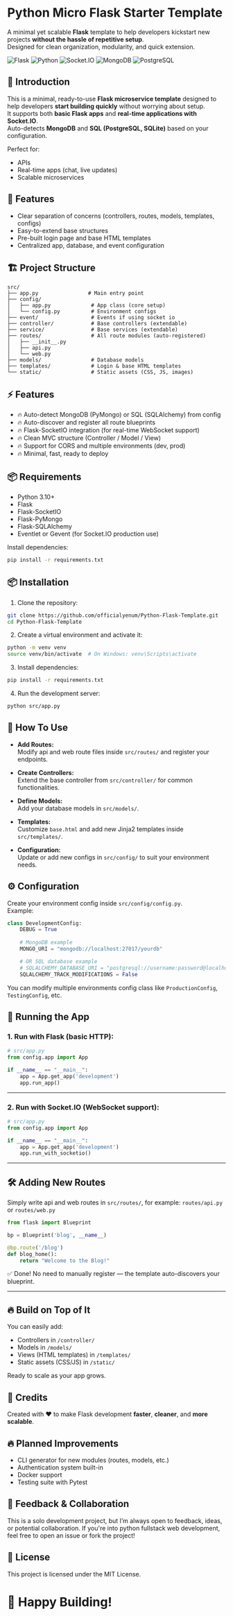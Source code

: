 # Python Micro Flask Starter Template

A minimal yet scalable **Flask** template to help developers kickstart new projects **without the hassle of repetitive setup**.  
Designed for clean organization, modularity, and quick extension.

![Flask](https://img.shields.io/badge/Framework-Flask-black?logo=flask&logoColor=white)
![Python](https://img.shields.io/badge/Language-Python-blue?logo=python&logoColor=white)
![Socket.IO](https://img.shields.io/badge/Realtime-Socket.IO-ffca28?logo=socketdotio&logoColor=black)
![MongoDB](https://img.shields.io/badge/Database-MongoDB-brightgreen)
![PostgreSQL](https://img.shields.io/badge/Database-PostgreSQL-blue)



## 🚀 Introduction

This is a minimal, ready-to-use **Flask microservice template** designed to help developers **start building quickly** without worrying about setup.  
It supports both **basic Flask apps** and **real-time applications with Socket.IO**.  
Auto-detects **MongoDB** and **SQL (PostgreSQL, SQLite)** based on your configuration.

Perfect for:
- APIs
- Real-time apps (chat, live updates)
- Scalable microservices

## 🚀 Features

- Clear separation of concerns (controllers, routes, models, templates, configs)
- Easy-to-extend base structures
- Pre-built login page and base HTML templates
- Centralized app, database, and event configuration

## 🏗️ Project Structure

```
src/
├── app.py                # Main entry point
├── config/
│   ├── app.py             # App class (core setup)
│   └── config.py          # Environment configs
├── event/                 # Events if using socket io
├── controller/            # Base controllers (extendable)
├── service/               # Base services (extendable)
├── routes/                # All route modules (auto-registered)
│   ├── __init__.py
│   ├── api.py
│   └── web.py
├── models/                # Database models
├── templates/             # Login & base HTML templates
└── static/                # Static assets (CSS, JS, images)
```

## ⚡ Features

- 🔥 Auto-detect MongoDB (PyMongo) or SQL (SQLAlchemy) from config
- 🔥 Auto-discover and register all route blueprints
- 🔥 Flask-SocketIO integration (for real-time WebSocket support)
- 🔥 Clean MVC structure (Controller / Model / View)
- 🔥 Support for CORS and multiple environments (dev, prod)
- 🔥 Minimal, fast, ready to deploy


## 📦 Requirements

- Python 3.10+
- Flask
- Flask-SocketIO
- Flask-PyMongo
- Flask-SQLAlchemy
- Eventlet or Gevent (for Socket.IO production use)

Install dependencies:

```bash
pip install -r requirements.txt
```

## 📦 Installation

1. Clone the repository:

```bash
git clone https://github.com/officialyenum/Python-Flask-Template.git
cd Python-Flask-Template
```

2. Create a virtual environment and activate it:

```bash
python -m venv venv
source venv/bin/activate  # On Windows: venv\Scripts\activate
```

3. Install dependencies:

```bash
pip install -r requirements.txt
```

4. Run the development server:

```bash
python src/app.py
```

## 🧩 How To Use

- **Add Routes:**  
  Modify api and web route files inside `src/routes/` and register your endpoints.

- **Create Controllers:**  
  Extend the base controller from `src/controller/` for common functionalities.

- **Define Models:**  
  Add your database models in `src/models/`.

- **Templates:**  
  Customize `base.html` and add new Jinja2 templates inside `src/templates/`.

- **Configuration:**  
  Update or add new configs in `src/config/` to suit your environment needs.


## ⚙️ Configuration

Create your environment config inside `src/config/config.py`.  
Example:

```python
class DevelopmentConfig:
    DEBUG = True
    
    # MongoDB example
    MONGO_URI = "mongodb://localhost:27017/yourdb"

    # OR SQL database example
    # SQLALCHEMY_DATABASE_URI = "postgresql://username:password@localhost/yourdb"
    SQLALCHEMY_TRACK_MODIFICATIONS = False
```

You can modify multiple environments config class like `ProductionConfig`, `TestingConfig`, etc.


## 🚀 Running the App

### 1. Run with Flask (basic HTTP):

```python
# src/app.py
from config.app import App

if __name__ == "__main__":
    app = App.get_app('development')
    app.run_app()
```

---

### 2. Run with Socket.IO (WebSocket support):

```python
# src/app.py
from config.app import App

if __name__ == "__main__":
    app = App.get_app('development')
    app.run_with_socketio()
```

---

## 🛠 Adding New Routes

Simply write api and web routes in `src/routes/`, for example: `routes/api.py` or `routes/web.py`

```python
from flask import Blueprint

bp = Blueprint('blog', __name__)

@bp.route('/blog')
def blog_home():
    return "Welcome to the Blog!"
```

✅ Done! No need to manually register — the template auto-discovers your blueprint.

---

## 🔥 Build on Top of It

You can easily add:
- Controllers in `/controller/`
- Models in `/models/`
- Views (HTML templates) in `/templates/`
- Static assets (CSS/JS) in `/static/`

Ready to scale as your app grows.


## 🧠 Credits

Created with ❤️ to make Flask development **faster**, **cleaner**, and **more scalable**.


## 🔥 Planned Improvements
- CLI generator for new modules (routes, models, etc.)
- Authentication system built-in
- Docker support
- Testing suite with Pytest


## 📣 Feedback & Collaboration
This is a solo development project, but I’m always open to feedback, ideas, or potential collaboration. If you're into python fullstack web development, feel free to open an issue or fork the project!

## 📜 License

This project is licensed under the MIT License.
# 🚀 Happy Building!




